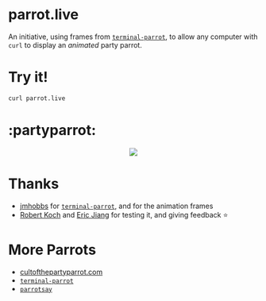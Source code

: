 # parrot.live

An initiative, using frames from [`terminal-parrot`](https://github.com/jmhobbs/terminal-parrot), to allow any computer with `curl` to display an _animated_ party parrot.

# Try it!
```bash
curl parrot.live
```

# :partyparrot:
<div align="center">
  <img src='https://d.pr/i/jKluc0.gif' />
</div>

# Thanks
* [jmhobbs](https://github.com/jmhobbs) for [`terminal-parrot`](https://github.com/jmhobbs/terminal-parrot), and for the animation frames
* [Robert Koch](https://github.com/kochie/) and [Eric Jiang](https://github.com/lorderikir) for testing it, and giving feedback ⭐

# More Parrots
* [cultofthepartyparrot.com](http://cultofthepartyparrot.com/)
* [`terminal-parrot`](https://github.com/jmhobbs/terminal-parrot)
* [`parrotsay`](https://github.com/matheuss/parrotsay)

